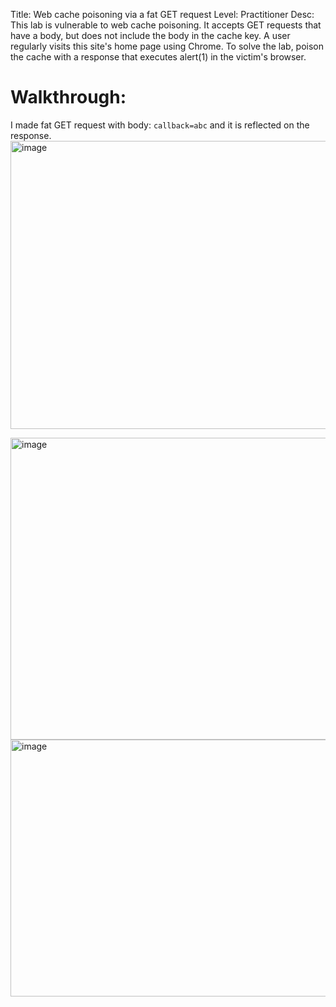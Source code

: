 Title: Web cache poisoning via a fat GET request
Level: Practitioner
Desc:  This lab is vulnerable to web cache poisoning. It accepts GET requests that have a body, but does not include the body in the cache key. A user regularly visits this site's home page using Chrome.
To solve the lab, poison the cache with a response that executes alert(1) in the victim's browser. 

# Walkthrough:

I made fat GET request with body: `callback=abc` and it is reflected on the response.
<img width="1233" height="461" alt="image" src="https://github.com/user-attachments/assets/9b2b9fca-dbde-4092-b501-99162c6fcf02" />

<img width="1471" height="483" alt="image" src="https://github.com/user-attachments/assets/c1574243-1f45-4002-a041-37aed0400d7e" />


<img width="1355" height="411" alt="image" src="https://github.com/user-attachments/assets/413de0dd-bf02-469e-950a-a79386360890" />
